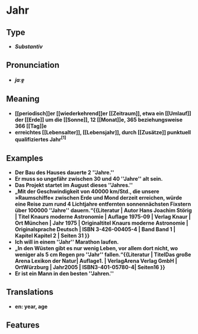 # Jahr
## Type
- _**Substantiv**_
## Pronunciation
- _**jaːɐ̯**_
## Meaning
- **[[periodisch]]er [[wiederkehrend]]er [[Zeitraum]], etwa ein [[Umlauf]] der [[Erde]] um die [[Sonne]], 12 [[Monat]]e, 365 beziehungsweise 366 [[Tag]]e**
- **erreichtes [[Lebensalter]], [[Lebensjahr]], durch [[Zusätze]] punktuell qualifiziertes Jahr<sup>[1]</sup>**
## Examples
- **Der Bau des Hauses dauerte 2 ''Jahre.''**
- **Er muss so ungefähr zwischen 30 und 40 ''Jahre'' alt sein.**
- **Das Projekt startet im August dieses ''Jahres.''**
- **„Mit der Geschwindigkeit von 40000 km/Std., die unsere »Raumschiffe« zwischen Erde und Mond derzeit erreichen, würde eine Reise zum rund 4 Lichtjahre entfernten sonnennächsten Fixstern über 100000 ''Jahre'' dauern.“<ref>{{Literatur | Autor  Hans Joachim Störig | Titel  Knaurs moderne Astronomie | Auflage  1975-09 | Verlag  Knaur | Ort  München | Jahr  1975 | Originaltitel  Knaurs moderne Astronomie | Originalsprache  Deutsch | ISBN  3-426-00405-4 | Band  Band 1 | Kapitel  Kapitel 2 | Seiten  31 }}</ref>**
- **Ich will in einem ''Jahr'' Marathon laufen.**
- **„In den Wüsten gibt es nur wenig Leben, vor allem dort nicht, wo weniger als 5 cm Regen pro ''Jahr'' fallen.“<ref>{{Literatur | TitelDas große Arena Lexikon der Natur| Auflage1. | VerlagArena Verlag GmbH | OrtWürzburg | Jahr2005 | ISBN3-401-05780-4| Seiten16 }}</ref>**
- **Er ist ein Mann in den besten ''Jahren.''**
## Translations
- **en: year, age**
## Features
